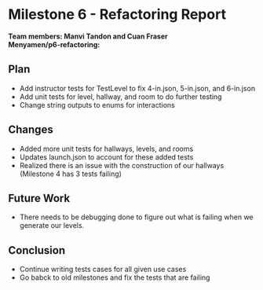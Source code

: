 # Milestone 6 - Refactoring Report
**Team members: Manvi Tandon and Cuan Fraser**  
**Menyamen/p6-refactoring:**
## Plan
- Add instructor tests for TestLevel to fix 4-in.json, 5-in.json, and 6-in.json 
- Add unit tests for level, hallway, and room to do further testing 
- Change string outputs to enums for interactions
## Changes
- Added more unit tests for hallways, levels, and rooms
- Updates launch.json to account for these added tests
- Realized there is an issue with the construction of our hallways (Milestone 4 has 3 tests failing)
## Future Work
- There needs to be debugging done to figure out what is failing when we generate our levels.
## Conclusion
- Continue writing tests cases for all given use cases 
- Go babck to old milestones and fix the tests that are failing 
